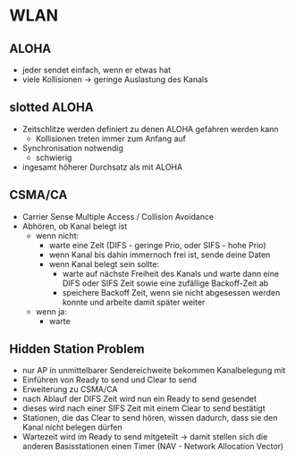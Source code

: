 # WLAN

## ALOHA

- jeder sendet einfach, wenn er etwas hat
- viele Kollisionen -> geringe Auslastung des Kanals

## slotted ALOHA

- Zeitschlitze werden definiert zu denen ALOHA gefahren werden kann
  - Kollisionen treten immer zum Anfang auf
- Synchronisation notwendig
  - schwierig
- ingesamt höherer Durchsatz als mit ALOHA

## CSMA/CA

- Carrier Sense Multiple Access / Collision Avoidance
- Abhören, ob Kanal belegt ist
  - wenn nicht:
    - warte eine Zeit (DIFS - geringe Prio, oder SIFS - hohe Prio)
    - wenn Kanal bis dahin immernoch frei ist, sende deine Daten
    - wenn Kanal belegt sein sollte:
      - warte auf nächste Freiheit des Kanals und warte dann eine DIFS oder SIFS Zeit sowie eine zufällige Backoff-Zeit ab
      - speichere Backoff Zeit, wenn sie nicht abgesessen werden konnte und arbeite damit später weiter
  - wenn ja:
    - warte

## Hidden Station Problem

- nur AP in unmittelbarer Sendereichweite bekommen Kanalbelegung mit
- Einführen von Ready to send und Clear to send
- Erweiterung zu CSMA/CA
- nach Ablauf der DIFS Zeit wird nun ein Ready to send gesendet
- dieses wird nach einer SIFS Zeit mit einem Clear to send bestätigt
- Stationen, die das Clear to send hören, wissen dadurch, dass sie den Kanal nicht belegen dürfen
- Wartezeit wird im Ready to send mitgeteilt -> damit stellen sich die anderen Basisstationen einen Timer (NAV - Network Allocation Vector)